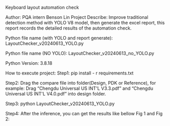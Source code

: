 Keyboard layout automation check

Author: PQA intern Benson Lin
Project Describe: Improve traditional detection method with YOLO V8 model, then generate the excel report, this report records the detailed results of the automation check.

Python file name (with YOLO and report generate): LayoutChecker_v20240613_YOLO.py

Python file name (NO YOLO): LayoutChecker_v20240613_no_YOLO.py

Python Version: 3.8.18

How to execute project: 
Step1: pip install - r requirements.txt

Step2: Drag the compare file into folder(Design, PDK or Reference), for example: Drag “Chengdu Universal US INT'L V3.3.pdf” and “Chengdu Universal US INT'L V4.0.pdf” into design folder.

Step3: python LayoutChecker_v20240613_YOLO.py

Step4: After the inference, you can get the results like bellow Fig 1 and Fig 2:
